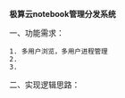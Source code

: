 **极算云notebook管理分发系统**

一、功能需求：       
    
    1. 多用户浏览，多用户进程管理
    2. 
    3.
    
    
二、实现逻辑思路：
    
    
        
        